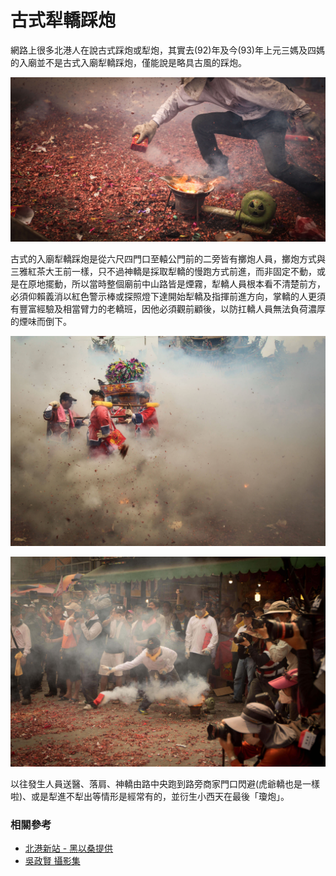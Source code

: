 # 古式犁轎踩炮

網路上很多北港人在說古式踩炮或犁炮，其實去(92)年及今(93)年上元三媽及四媽的入廟並不是古式入廟犁轎踩炮，僅能說是略具古風的踩炮。

![火爐中的木炭將犁頭生燒紅（吳政賢 攝）](img/001.jpg)

古式的入廟犁轎踩炮是從六尺四門口至轅公門前的二旁皆有擲炮人員，擲炮方式與三雅紅茶大王前一樣，只不過神轎是採取犁轎的慢跑方式前進，而非固定不動，或是在原地擺動，所以當時整個廟前中山路皆是煙霧，犁轎人員根本看不清楚前方，必須仰賴義消以紅色警示棒或探照燈下達開始犁轎及指揮前進方向，掌轎的人更須有豐富經驗及相當臂力的老轎班，因他必須觀前顧後，以防扛轎人員無法負荷濃厚的煙味而倒下。

![犁炮時大量的炮煙（吳政賢 攝）](img/002.jpg)

![犁炮手（吳政賢 攝）](img/003.jpg)

以往發生人員送醫、落肩、神轎由路中央跑到路旁商家門口閃避(虎爺轎也是一樣啦)、或是犁進不犁出等情形是經常有的，並衍生小西天在最後「瓊炮」。


### 相關參考
* [北港新站 - 黑以桑提供](http://www.peikang.idv.tw)
* [吳政賢 攝影集](https://www.facebook.com/comdan66)
